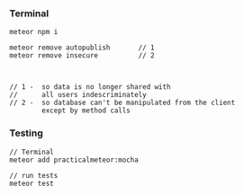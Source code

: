 ### Terminal

    meteor npm i

    meteor remove autopublish       // 1
    meteor remove insecure          // 2
      
    
    
    // 1 -  so data is no longer shared with
    //      all users indescriminately
    // 2 -  so database can't be manipulated from the client
            except by method calls
            
### Testing
            
    // Terminal
    meteor add practicalmeteor:mocha
    
    // run tests
    meteor test

